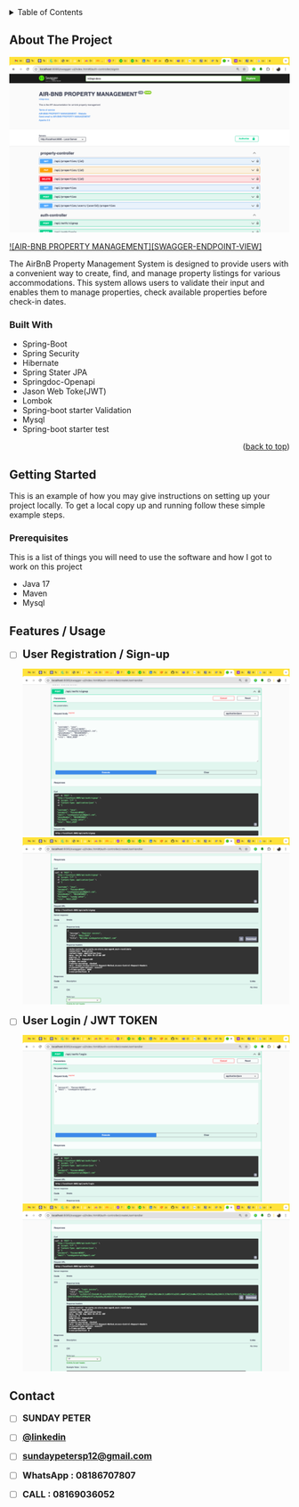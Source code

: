 <!-- TABLE OF CONTENTS -->
<details>
  <summary>Table of Contents</summary>
  <ol>
    <li>
      <a href="#about-the-project">About The Project</a>
    <li>
      <a href="#about-the-project">Built With</a>
    <li>
      <a href="#about-the-project">Getting Started</a>
    <li>
      <a href="#about-the-project">Features/Usage</a>
    <li>
      <a href="#about-the-project">Sample Test</a>
    <li>
      <a href="#about-the-project">Sample Data Persisting DB</a>
    <li>
      <a href="#about-the-project">Contact</a>
  </ol>
</details>

<!-- ABOUT THE PROJECT -->
## About The Project

![AIR-BNB PROPERTY MANAGEMENT](swagger.png)

[![AIR-BNB PROPERTY MANAGEMENT][SWAGGER-ENDPOINT-VIEW]](swagger.png)

The AirBnB Property Management System is designed to provide users with a convenient way to create, find, and manage property listings for various accommodations. This system allows users to validate their input and enables them to manage properties, check available properties before check-in dates.


### Built With

* Spring-Boot
* Spring Security
* Hibernate
* Spring Stater JPA
* Springdoc-Openapi
* Jason Web Toke(JWT)
* Lombok
* Spring-boot starter Validation
* Mysql
* Spring-boot starter test


<p align="right">(<a href="#readme-top">back to top</a>)</p>

<!-- GETTING STARTED -->
## Getting Started

This is an example of how you may give instructions on setting up your project locally.
To get a local copy up and running follow these simple example steps.

### Prerequisites

This is a list of things you will need to use the software and how I got to work on this project
* Java 17
* Maven
* Mysql


<!-- USAGE EXAMPLES -->
## Features / Usage

- [ ] <span style="font-size: 20px; font-weight: bold;">User Registration / Sign-up</span>

  ![AIR-BNB PROPERTY MANAGEMENT](sign_up.png)
  ![EVENT BOOKING APPLICATION](response_signup.png)


- [ ] <span style="font-size: 20px; font-weight: bold;">User Login / JWT TOKEN</span>

  ![AIR-BNB PROPERTY MANAGEMENT](login_request.png)
  ![AIR-BNB PROPERTY MANAGEMENT](login_response.png)

<!-- CONTACT -->
## Contact
- [ ] <span style="font-size: 16px; font-weight: bold;">SUNDAY PETER</span>

- [ ] <span style="font-size: 16px; font-weight: bold;">[@linkedin](https://www.linkedin.com/in/sundaypeter1/)</span>

- [ ] <span style="font-size: 16px; font-weight: bold;">sundaypetersp12@gmail.com</span>

- [ ] <span style="font-size: 16px; font-weight: bold;">WhatsApp : 08186707807</span>

- [ ] <span style="font-size: 16px; font-weight: bold;">CALL : 08169036052</span>

